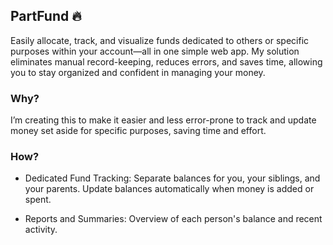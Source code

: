 ## PartFund 🔥

Easily allocate, track, and visualize funds dedicated to others or specific purposes within your account—all in one simple web app. My solution eliminates manual record-keeping, reduces errors, and saves time, allowing you to stay organized and confident in managing your money.

### Why?

I’m creating this to make it easier and less error-prone to track and update money set aside for specific purposes, saving time and effort.

### How?

- Dedicated Fund Tracking:
  Separate balances for you, your siblings, and your parents.
  Update balances automatically when money is added or spent.

- Reports and Summaries:
  Overview of each person's balance and recent activity.
